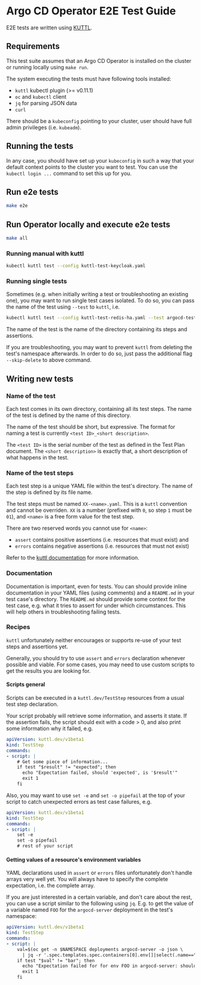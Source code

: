 # Argo CD Operator E2E Test Guide

E2E tests are written using [KUTTL](https://kuttl.dev/docs/#install-kuttl-cli).

## Requirements

This test suite assumes that an Argo CD Operator is installed on the cluster or running locally using `make run`.

The system executing the tests must have following tools installed:

* `kuttl` kubectl plugin (>= v0.11.1)
* `oc` and `kubectl` client
* `jq` for parsing JSON data
* `curl`

There should be a `kubeconfig` pointing to your cluster, user should have full admin privileges (i.e. `kubeadm`).

## Running the tests

In any case, you should have set up your `kubeconfig` in such a way that your
default context points to the cluster you want to test. You can use the
`kubectl login ...` command to set this up for you.

## Run e2e tests

```sh
make e2e
```

## Run Operator locally and execute e2e tests

```sh
make all
```

### Running manual with kuttl

```sh
kubectl kuttl test --config kuttl-test-keycloak.yaml
```

### Running single tests

Sometimes (e.g. when initially writing a test or troubleshooting an existing
one), you may want to run single test cases isolated. To do so, you can pass
the name of the test using `--test` to `kuttl`, i.e.

```sh
kubectl kuttl test --config kuttl-test-redis-ha.yaml --test argocd-tests
```

The name of the test is the name of the directory containing its steps and
assertions.

If you are troubleshooting, you may want to prevent `kuttl` from deleting the
test's namespace afterwards. In order to do so, just pass the additional flag
`--skip-delete` to above command.

## Writing new tests

### Name of the test

Each test comes in its own directory, containing all its test steps. The name
of the test is defined by the name of this directory.

The name of the test should be short, but expressive. The format for naming a
test is currently `<test ID>_<short description>`.

The `<test ID>` is the serial number of the test as defined in the Test Plan
document. The `<short description>` is exactly that, a short description of
what happens in the test.

### Name of the test steps

Each test step is a unique YAML file within the test's directory. The name of
the step is defined by its file name.

The test steps must be named `XX-<name>.yaml`. This is a `kuttl` convention
and cannot be overriden. `XX` is a number (prefixed with `0`, so step `1` must
be `01`), and `<name>` is a free form value for the test step.

There are two reserved words you cannot use for `<name>`:

* `assert` contains positive assertions (i.e. resources that must exist) and
* `errors` contains negative assertions (i.e. resources that must not exist)

Refer to the
[kuttl documentation](https://kuttl.dev/docs)
for more information.

### Documentation

Documentation is important, even for tests. You can should provide inline
documentation in your YAML files (using comments) and a `README.md` in your
test case's directory. The `README.md` should provide some context for the
test case, e.g. what it tries to assert for under which circumstances. This
will help others in troubleshooting failing tests.

### Recipes

`kuttl` unfortunately neither encourages or supports re-use of your test steps
and assertions yet.

Generally, you should try to use `assert` and `errors` declaration whenever
possible and viable. For some cases, you may need to use custom scripts to
get the results you are looking for.

#### Scripts general

Scripts can be executed in a `kuttl.dev/TestStep` resources from a usual test
step declaration.

Your script probably will retrieve some information, and asserts it state. If
the assertion fails, the script should exit with a code > 0, and also print
some information why it failed, e.g.

```yaml
apiVersion: kuttl.dev/v1beta1
kind: TestStep
commands:
- script: |
    # Get some piece of information...
    if test "$result" != "expected"; then
      echo "Expectation failed, should 'expected', is '$result'"
      exit 1
    fi
```

Also, you may want to use `set -e` and `set -o pipefail` at the top of your
script to catch unexpected errors as test case failures, e.g.

```yaml
apiVersion: kuttl.dev/v1beta1
kind: TestStep
commands:
- script: |
    set -e
    set -o pipefail
    # rest of your script
```

#### Getting values of a resource's environment variables

YAML declarations used in `assert` or `errors` files unfortunately don't handle
arrays very well yet. You will always have to specify the complete expectation,
i.e. the complete array.

If you are just interested in a certain variable, and don't care about the rest,
you can use a script similar to the following using `jq`. E.g. to get the value
of a variable named `FOO` for the `argocd-server` deployment in the test's
namespace:

```yaml
apiVersion: kuttl.dev/v1beta1
kind: TestStep
commands:
- script: |
    val=$(oc get -n $NAMESPACE deployments argocd-server -o json \
      | jq -r '.spec.templates.spec.containers[0].env[]|select(.name=="FOO").value')
    if test "$val" != "bar"; then
      echo "Expectation failed for for env FOO in argocd-server: should 'bar', is '$val'"
      exit 1
    fi
```
